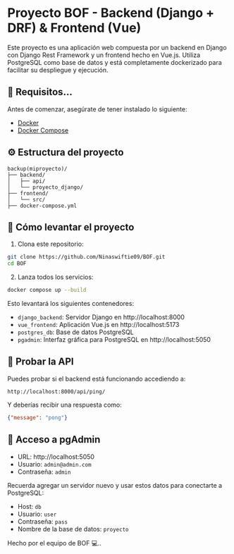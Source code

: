 
# Proyecto BOF - Backend (Django + DRF) & Frontend (Vue)

Este proyecto es una aplicación web compuesta por un backend en Django con Django Rest Framework y un frontend hecho en Vue.js. Utiliza PostgreSQL como base de datos y está completamente dockerizado para facilitar su despliegue y ejecución.

## 🚀 Requisitos...

Antes de comenzar, asegúrate de tener instalado lo siguiente:

- [Docker](https://www.docker.com/)
- [Docker Compose](https://docs.docker.com/compose/)

## ⚙️ Estructura del proyecto

```
backup(miproyecto)/
├── backend/
│   ├── api/
│   └── proyecto_django/
├── frontend/
│   └── src/
├── docker-compose.yml
```

## 🐳 Cómo levantar el proyecto

1. Clona este repositorio:
```bash
git clone https://github.com/Ninaswiftie09/BOF.git
cd BOF
```

2. Lanza todos los servicios:
```bash
docker compose up --build
```

Esto levantará los siguientes contenedores:
- `django_backend`: Servidor Django en http://localhost:8000
- `vue_frontend`: Aplicación Vue.js en http://localhost:5173
- `postgres_db`: Base de datos PostgreSQL
- `pgadmin`: Interfaz gráfica para PostgreSQL en http://localhost:5050

## 🧪 Probar la API

Puedes probar si el backend está funcionando accediendo a:

```
http://localhost:8000/api/ping/
```

Y deberías recibir una respuesta como:
```json
{"message": "pong"}
```

## 🔧 Acceso a pgAdmin

- URL: http://localhost:5050
- Usuario: `admin@admin.com`
- Contraseña: `admin`

Recuerda agregar un servidor nuevo y usar estos datos para conectarte a PostgreSQL:

- Host: `db`
- Usuario: `user`
- Contraseña: `pass`
- Nombre de la base de datos: `proyecto`

Hecho por el equipo de BOF 💻..
